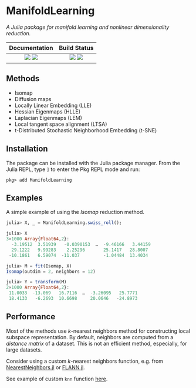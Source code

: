 # ManifoldLearning

*A Julia package for manifold learning and nonlinear dimensionality reduction.*

| **Documentation**                                                            | **Build Status**                                                  |
|:----------------------------------------------------------------------------:|:-----------------------------------------------------------------:|
| [![][docs-stable-img]][docs-stable-url] [![][docs-dev-img]][docs-dev-url]    | [![][CI-img]][CI-url] [![][coveralls-img]][coveralls-url] |


## Methods

- Isomap
- Diffusion maps
- Locally Linear Embedding (LLE)
- Hessian Eigenmaps (HLLE)
- Laplacian Eigenmaps (LEM)
- Local tangent space alignment (LTSA)
- t-Distributed Stochastic Neighborhood Embedding (t-SNE)

## Installation

The package can be installed with the Julia package manager.
From the Julia REPL, type `]` to enter the Pkg REPL mode and run:

```
pkg> add ManifoldLearning
```

## Examples

A simple example of using the *Isomap* reduction method.

```julia
julia> X, _ = ManifoldLearning.swiss_roll();

julia> X
3×1000 Array{Float64,2}:
  -3.19512  3.51939   -0.0390153  …  -9.46166   3.44159
  29.1222   9.99283    2.25296       25.1417   28.8007
 -10.1861   6.59074  -11.037         -1.04484  13.4034

julia> M = fit(Isomap, X)
Isomap(outdim = 2, neighbors = 12)

julia> Y = transform(M)
2×1000 Array{Float64,2}:
 11.0033  -13.069   16.7116  …  -3.26095   25.7771
 18.4133   -6.2693  10.6698     20.0646   -24.8973
```

## Performance

Most of the methods use *k*-nearest neighbors method for constructing local subspace representation. By default, neighbors are computed from a *distance matrix* of a dataset. This is not an efficient method, especially, for large datasets.

Consider using a custom *k*-nearest neighbors function, e.g. from [NearestNeighbors.jl](https://github.com/KristofferC/NearestNeighbors.jl) or [FLANN.jl](https://github.com/wildart/FLANN.jl).

See example of custom `knn` function [here](misc/nearestneighbors.jl).

[docs-stable-img]: https://img.shields.io/badge/docs-stable-blue.svg
[docs-stable-url]: https://wildart.github.io/ManifoldLearning.jl/stable

[docs-dev-img]: https://img.shields.io/badge/docs-dev-blue.svg
[docs-dev-url]: https://wildart.github.io/ManifoldLearning.jl/dev

[CI-img]: https://github.com/wildart/ManifoldLearning.jl/actions/workflows/CI.yml/badge.svg
[CI-url]: https://github.com/wildart/ManifoldLearning.jl/actions/workflows/CI.yml

[coveralls-img]: https://coveralls.io/repos/github/wildart/ManifoldLearning.jl/badge.svg?branch=master
[coveralls-url]: https://coveralls.io/r/wildart/ManifoldLearning.jl?branch=master
